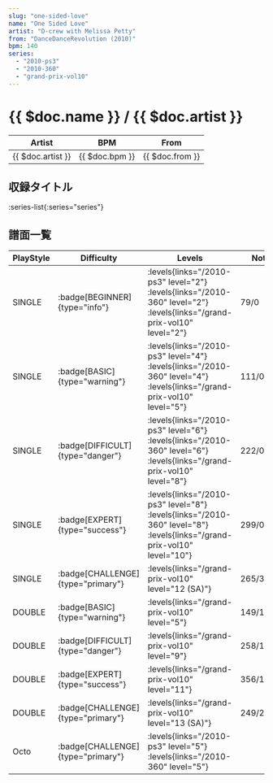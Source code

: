 ```yaml
---
slug: "one-sided-love"
name: "One Sided Love"
artist: "D-crew with Melissa Petty"
from: "DanceDanceRevolution (2010)"
bpm: 140
series:
  - "2010-ps3"
  - "2010-360"
  - "grand-prix-vol10"
---
```


# {{ $doc.name }} / {{ $doc.artist }}

|Artist|BPM|From|
|------|---|----|
|{{ $doc.artist }}|{{ $doc.bpm }}|{{ $doc.from }}|

## 収録タイトル

:series-list{:series="series"}

## 譜面一覧

|PlayStyle|Difficulty|Levels|Notes|Movie|
|---------|----------|------|-----|-----|
|SINGLE| :badge[BEGINNER]{type="info"}| :levels{links="/2010-ps3" level="2"} :levels{links="/2010-360" level="2"} :levels{links="/grand-prix-vol10" level="2"}|79/0||
|SINGLE| :badge[BASIC]{type="warning"}| :levels{links="/2010-ps3" level="4"} :levels{links="/2010-360" level="4"} :levels{links="/grand-prix-vol10" level="5"}|111/0||
|SINGLE| :badge[DIFFICULT]{type="danger"}| :levels{links="/2010-ps3" level="6"} :levels{links="/2010-360" level="6"} :levels{links="/grand-prix-vol10" level="8"}|222/0||
|SINGLE| :badge[EXPERT]{type="success"}| :levels{links="/2010-ps3" level="8"} :levels{links="/2010-360" level="8"} :levels{links="/grand-prix-vol10" level="10"}|299/0||
|SINGLE| :badge[CHALLENGE]{type="primary"}| :levels{links="/grand-prix-vol10" level="12 (SA)"}|265/30(65)||
|DOUBLE| :badge[BASIC]{type="warning"}| :levels{links="/grand-prix-vol10" level="5"}|149/1||
|DOUBLE| :badge[DIFFICULT]{type="danger"}| :levels{links="/grand-prix-vol10" level="9"}|258/14||
|DOUBLE| :badge[EXPERT]{type="success"}| :levels{links="/grand-prix-vol10" level="11"}|356/19||
|DOUBLE| :badge[CHALLENGE]{type="primary"}| :levels{links="/grand-prix-vol10" level="13 (SA)"}|249/26(65)||
|Octo| :badge[CHALLENGE]{type="primary"}| :levels{links="/2010-ps3" level="5"} :levels{links="/2010-360" level="5"}|||
